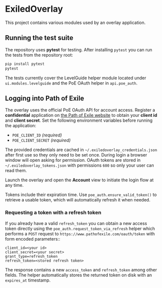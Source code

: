 # ExiledOverlay

This project contains various modules used by an overlay application.

## Running the test suite

The repository uses **pytest** for testing. After installing `pytest` you can
run the tests from the repository root:

```bash
pip install pytest
pytest
```

The tests currently cover the LevelGuide helper module located under `ui.modules.levelguide` and the PoE OAuth helper in `api.poe_auth`.

## Logging into Path of Exile

The overlay uses the official PoE OAuth API for account access. Register a
**confidential** application on
[the Path of Exile website](https://www.pathofexile.com/oauth/authorize) to obtain your
**client id** and **client secret**. Set the following environment variables
before running the application:

- `POE_CLIENT_ID` *(required)*
- `POE_CLIENT_SECRET` *(required)*

The provided credentials are cached in `~/.exiledoverlay_credentials.json` after first use so they only need to be set once. During login a browser window will open asking for permission. OAuth tokens are stored in `~/.exiledoverlay_tokens.json` with permissions `600` so only your user can read them.

Launch the overlay and open the **Account** view to initiate the login flow at any time.

Tokens include their expiration time. Use ``poe_auth.ensure_valid_token()`` to
retrieve a usable token, which will automatically refresh it when needed.

### Requesting a token with a refresh token

If you already have a valid ``refresh_token`` you can obtain a new access token
directly using the ``poe_auth.request_token_via_refresh`` helper which performs
a ``POST`` request to ``https://www.pathofexile.com/oauth/token`` with form
encoded parameters::

    client_id=<your id>
    client_secret=<your secret>
    grant_type=refresh_token
    refresh_token=<stored refresh token>

The response contains a new ``access_token`` and ``refresh_token`` among other
fields. The helper automatically stores the returned token on disk with an
``expires_at`` timestamp.

